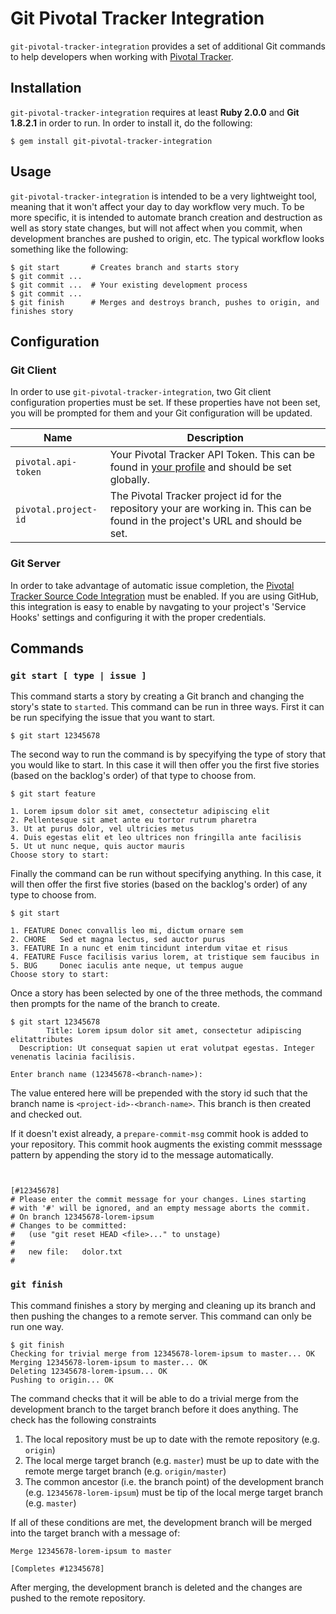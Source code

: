 # Git Pivotal Tracker Integration

`git-pivotal-tracker-integration` provides a set of additional Git commands to help developers when working with [Pivotal Tracker][pivotal-tracker].

[pivotal-tracker]: http://www.pivotaltracker.com


## Installation
`git-pivotal-tracker-integration` requires at least **Ruby 2.0.0** and **Git 1.8.2.1** in order to run.  In order to install it, do the following:

```plain
$ gem install git-pivotal-tracker-integration
```


## Usage
`git-pivotal-tracker-integration` is intended to be a very lightweight tool, meaning that it won't affect your day to day workflow very much.  To be more specific, it is intended to automate branch creation and destruction as well as story state changes, but will not affect when you commit, when development branches are pushed to origin, etc.  The typical workflow looks something like the following:

```plain
$ git start       # Creates branch and starts story
$ git commit ...
$ git commit ...  # Your existing development process
$ git commit ...
$ git finish      # Merges and destroys branch, pushes to origin, and finishes story
```


## Configuration

### Git Client
In order to use `git-pivotal-tracker-integration`, two Git client configuration properties must be set.  If these properties have not been set, you will be prompted for them and your Git configuration will be updated.

| Name | Description
| ---- | -----------
| `pivotal.api-token` | Your Pivotal Tracker API Token.  This can be found in [your profile][profile] and should be set globally.
| `pivotal.project-id` | The Pivotal Tracker project id for the repository your are working in.  This can be found in the project's URL and should be set.

[profile]: https://www.pivotaltracker.com/profile


### Git Server
In order to take advantage of automatic issue completion, the [Pivotal Tracker Source Code Integration][integration] must be enabled.  If you are using GitHub, this integration is easy to enable by navgating to your project's 'Service Hooks' settings and configuring it with the proper credentials.

[integration]: https://www.pivotaltracker.com/help/integrations?version=v3#scm


## Commands

### `git start [ type | issue ]`
This command starts a story by creating a Git branch and changing the story's state to `started`.  This command can be run in three ways.  First it can be run specifying the issue that you want to start.

```plain
$ git start 12345678
```

The second way to run the command is by specyifying the type of story that you would like to start.  In this case it will then offer you the first five stories (based on the backlog's order) of that type to choose from.

```plain
$ git start feature

1. Lorem ipsum dolor sit amet, consectetur adipiscing elit
2. Pellentesque sit amet ante eu tortor rutrum pharetra
3. Ut at purus dolor, vel ultricies metus
4. Duis egestas elit et leo ultrices non fringilla ante facilisis
5. Ut ut nunc neque, quis auctor mauris
Choose story to start:
```

Finally the command can be run without specifying anything.  In this case, it will then offer the first five stories (based on the backlog's order) of any type to choose from.

```plain
$ git start

1. FEATURE Donec convallis leo mi, dictum ornare sem
2. CHORE   Sed et magna lectus, sed auctor purus
3. FEATURE In a nunc et enim tincidunt interdum vitae et risus
4. FEATURE Fusce facilisis varius lorem, at tristique sem faucibus in
5. BUG     Donec iaculis ante neque, ut tempus augue
Choose story to start:
```

Once a story has been selected by one of the three methods, the command then prompts for the name of the branch to create.

```plain
$ git start 12345678
        Title: Lorem ipsum dolor sit amet, consectetur adipiscing elitattributes
  Description: Ut consequat sapien ut erat volutpat egestas. Integer venenatis lacinia facilisis.

Enter branch name (12345678-<branch-name>):
```

The value entered here will be prepended with the story id such that the branch name is `<project-id>-<branch-name>`.  This branch is then created and checked out.

If it doesn't exist already, a `prepare-commit-msg` commit hook is added to your repository.  This commit hook augments the existing commit messsage pattern by appending the story id to the message automatically.

```plain


[#12345678]
# Please enter the commit message for your changes. Lines starting
# with '#' will be ignored, and an empty message aborts the commit.
# On branch 12345678-lorem-ipsum
# Changes to be committed:
#   (use "git reset HEAD <file>..." to unstage)
#
#	new file:   dolor.txt
#
```

### `git finish`
This command finishes a story by merging and cleaning up its branch and then pushing the changes to a remote server.  This command can only be run one way.

```plain
$ git finish
Checking for trivial merge from 12345678-lorem-ipsum to master... OK
Merging 12345678-lorem-ipsum to master... OK
Deleting 12345678-lorem-ipsum... OK
Pushing to origin... OK
```

The command checks that it will be able to do a trivial merge from the development branch to the target branch before it does anything.  The check has the following constraints

1.  The local repository must be up to date with the remote repository (e.g. `origin`)
2.  The local merge target branch (e.g. `master`) must be up to date with the remote merge target branch (e.g. `origin/master`)
3.  The common ancestor (i.e. the branch point) of the development branch (e.g. `12345678-lorem-ipsum`) must be tip of the local merge target branch (e.g. `master`)

If all of these conditions are met, the development branch will be merged into the target branch with a message of:

```plain
Merge 12345678-lorem-ipsum to master

[Completes #12345678]
```

After merging, the development branch is deleted and the changes are pushed to the remote repository.
